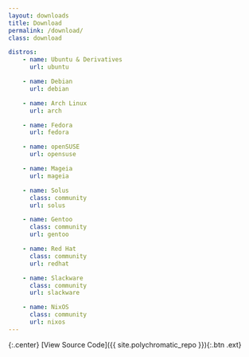 ```yaml
---
layout: downloads
title: Download
permalink: /download/
class: download

distros:
    - name: Ubuntu & Derivatives
      url: ubuntu

    - name: Debian
      url: debian

    - name: Arch Linux
      url: arch

    - name: Fedora
      url: fedora

    - name: openSUSE
      url: opensuse

    - name: Mageia
      url: mageia

    - name: Solus
      class: community
      url: solus

    - name: Gentoo
      class: community
      url: gentoo

    - name: Red Hat
      class: community
      url: redhat

    - name: Slackware
      class: community
      url: slackware

    - name: NixOS
      class: community
      url: nixos
---
```


{:.center}
[View Source Code]({{ site.polychromatic_repo }}){:.btn .ext}

